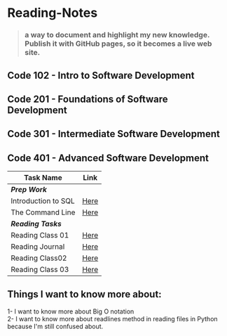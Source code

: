 # Reading-Notes

> ### a way to document and highlight my new knowledge. Publish it with GitHub pages, so it becomes a live web site.

## Code 102 - Intro to Software Development

## Code 201 - Foundations of Software Development

## Code 301 - Intermediate Software Development

## Code 401 - Advanced Software Development

|Task Name |Link  |
--- | --- |
|***Prep Work***||
|Introduction to SQL|[Here](https://shathaalrayyani.github.io/reading-notes/Introduction-to-SQL/SQL-summary.html)|
|The Command Line|[Here](https://shathaalrayyani.github.io/reading-notes/The-Command-Line.html)|
| ***Reading Tasks***||
|Reading Class 01|[Here](https://shathaalrayyani.github.io/reading-notes/Reading-Classes/class01.html)|
|Reading Journal|[Here](https://shathaalrayyani.github.io/reading-notes/Reading-Classes/Learning-Journal.html)|
|Reading Class02|[Here](https://shathaalrayyani.github.io/reading-notes/Reading-Classes/Reading-Class02.html)|
|Reading Class 03|[Here]()|


## Things I want to know more about:
1- I want to know more about Big O notation </br>
2- I want to know more about readlines method in reading files in Python because I'm still confused about.  </br>
